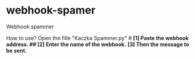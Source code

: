 # webhook-spamer
Webhook spammer

How to use?
Open the fille "Kaczka Spammer.py"
                                                                    #  **[1] Paste the webhook address.
                                                                   ##   [2] Enter the name of the webhook.**
                                                                      **[3] Then the message to be sent.**

